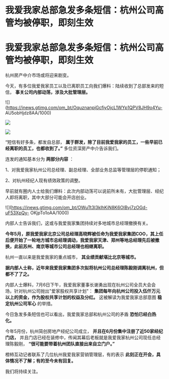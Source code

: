 # 我爱我家总部急发多条短信：杭州公司高管均被停职，即刻生效

# 我爱我家总部急发多条短信：杭州公司高管均被停职，即刻生效

杭州房产中介市场或将迎来剧变。

今天，有多位我爱我家员工以及已离职员工向我们爆料：陆续收到了总部发来的短信， **事关公司内部动荡，涉及大批管理层。**

![](https://inews.gtimg.com/om_bt/OquznanpjGcfiyOjcL1WYp1QPV8JH9o4Yu-
AU5obHjdz8AA/1000)

![](https://inews.gtimg.com/om_bt/O2hFJa6Nb9OoKCPG9x82ZPxVmOmuANYalTPuJmHmPnuIcAA/1000)

![](https://inews.gtimg.com/om_bt/OoWeT4nD2a51LAazYHeHVxs9u14cw7ThdU3bjHKnHoiLEAA/1000)

“短信有好多条，都发自总部， **属于群发，除了目前我爱我家的员工，一些早前已经离职的员工，也都收到了。”** 多位资深房产中介告诉我们。

连发的通知基本分为 **两部分内容** ：

1、对我爱我家杭州公司总经理、副总经理、全部业务总监等管理层的停职通知；

2、对杭州经纪人现有绩效政策的调整。

早前就有圈内人士给我们爆料：此次内部动荡可以说前所未有，大批管理层、经纪人即将离职，其中大部分可能会开店创业。

![](https://inews.gtimg.com/om_bt/OWuTt3I3klhKiN8K6OIBvj7zOGd-uF53XpQy-
OKjpTo1oAA/1000)

内部人士告诉我们，这或与我爱我家集团持续对多地城市总经理撤换有关。

**今年5月，原我爱我家北京公司总经理高晓辉被任命为我爱我家集团COO，其上任后便开始了一轮地方城市总经理调动，我爱我家天津、郑州等地总经理先后被撤换，此前苏州、南京等城市公司总经理也相继离职。**

杭州一直以来是我爱我家的重点城市， **其业绩贡献堪比北京等城市。**

**据内部人士称，近年来我爱我家集团多次拟将杭州公司总经理陈毅刚调离杭州，但都不了了之。**

内部人士爆料，7月6日下午，我爱我家董事长谢勇出现在杭州公司全员大会会场，针对杭州公司抛出"爱家股权共享计划"：
**集团每年向杭州公司投入伍仟万元以上的资金，作为股权共享计划的权益及分红。** 这被解读为我爱我家总部意图 **稳定杭州公司军心** 的举措。

今日急发多条短信也可以看出，我爱我家总部和杭州公司的矛盾 **恐怕已经白热化。**

今年5月份，杭州简创房地产经纪公司成立， **并且在6月份集中注册了近50家经纪门店，**
并且门店已经在装修中，传闻其幕后老板就是我爱我家杭州公司现任总经理陈毅刚， **“很可能要带着杭州团队直接出来自立门户。”**

橙柿互动记者联系了几位杭州我爱我家营销管理层，有的表示 **此刻正在开会，具体情况不了解；有的至今未有回复。**

我们将持续关注。

